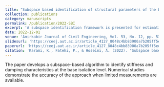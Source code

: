 ```yaml
---
title: "Subspace based identification of structural parameters of the base isolation level"
collection: publications
category: manuscripts
permalink: /publication/2022-SBI
excerpt: 'A subspace identification framework is presented for estimating the properties of base-isolated structures.'
date: 2022-12-01
venue: 'Amirkabir Journal of Civil Engineering, Vol. 53, No. 12, pp. 5307-5324'
slidesurl: 'https://ceej.aut.ac.ir/article_4127_8048c4bb83900a7b205ff5edc1d00ef3.pdf'
paperurl: 'https://ceej.aut.ac.ir/article_4127_8048c4bb83900a7b205ff5edc1d00ef3.pdf'
citation: 'Karami, K., Fatehi, P., & Hoseini, A. (2022). "Subspace based identification of structural parameters of the base isolation level." <i>Amirkabir Journal of Civil Engineering, 53</i>(12), 5307-5324.'
---
```


The paper develops a subspace-based algorithm to identify stiffness and damping characteristics at the base isolation level. Numerical studies demonstrate the accuracy of the approach when limited measurements are available.
